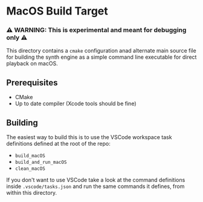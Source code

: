 # MacOS Build Target

### ⚠️ WARNING: This is experimental and meant for debugging only ⚠️

This directory contains a `cmake` configuration anad alternate main source file for
building the synth engine as a simple command line executable for direct playback
on macOS.

## Prerequisites

* CMake
* Up to date compiler (Xcode tools should be fine)

## Building

The easiest way to build this is to use the VSCode workspace task definitions defined 
at the root of the repo:

* `build_macOS`
* `build_and_run_macOS`
* `clean_macOS`

If you don't want to use VSCode take a look at the command definitions inside
`.vscode/tasks.json` and run the same commands it defines, from within this directory.
